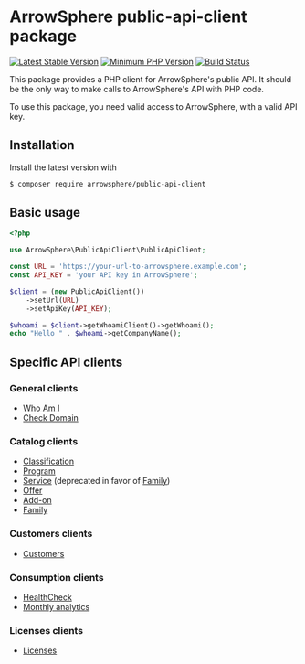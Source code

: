 # ArrowSphere public-api-client package

[![Latest Stable Version](https://img.shields.io/packagist/v/arrowsphere/public-api-client)](https://packagist.org/packages/arrowsphere/public-api-client)
[![Minimum PHP Version](https://img.shields.io/packagist/php-v/arrowsphere/public-api-client)](https://img.shields.io/packagist/php-v/arrowsphere/public-api-client)
[![Build Status](https://img.shields.io/github/workflow/status/ArrowSphere/public-api-client/CI)](https://github.com/ArrowSphere/public-api-client/actions)

This package provides a PHP client for ArrowSphere's public API.
It should be the only way to make calls to ArrowSphere's API with PHP code.

To use this package, you need valid access to ArrowSphere, with a valid API key.

## Installation

Install the latest version with

```bash
$ composer require arrowsphere/public-api-client
```

## Basic usage
```php
<?php

use ArrowSphere\PublicApiClient\PublicApiClient;

const URL = 'https://your-url-to-arrowsphere.example.com';
const API_KEY = 'your API key in ArrowSphere';

$client = (new PublicApiClient())
    ->setUrl(URL)
    ->setApiKey(API_KEY);

$whoami = $client->getWhoamiClient()->getWhoami();
echo "Hello " . $whoami->getCompanyName();

```

## Specific API clients

### General clients
- [Who Am I](doc/general-whoami.md)
- [Check Domain](doc/general-checkDomain.md)

### Catalog clients
- [Classification](doc/catalog-classification.md)
- [Program](doc/catalog-program.md)
- [Service](doc/catalog-service.md) (deprecated in favor of [Family](doc/catalog-family.md))
- [Offer](doc/catalog-offer.md)
- [Add-on](doc/catalog-addon.md)
- [Family](doc/catalog-family.md)

### Customers clients
- [Customers](doc/customers.md)

### Consumption clients
- [HealthCheck](doc/consumption-healthCheck.md)
- [Monthly analytics](doc/consumption-monthlyAnalytics.md)

### Licenses clients
- [Licenses](doc/licenses.md)
